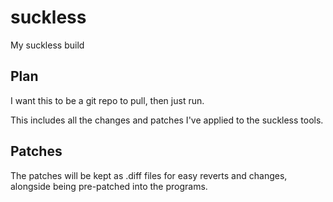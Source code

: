 # suckless
My suckless build

## Plan

I want this to be a git repo to pull, then just run.

This includes all the changes and patches I've applied to the suckless tools.

## Patches

The patches will be kept as .diff files for easy reverts and changes, alongside being pre-patched into the programs.
